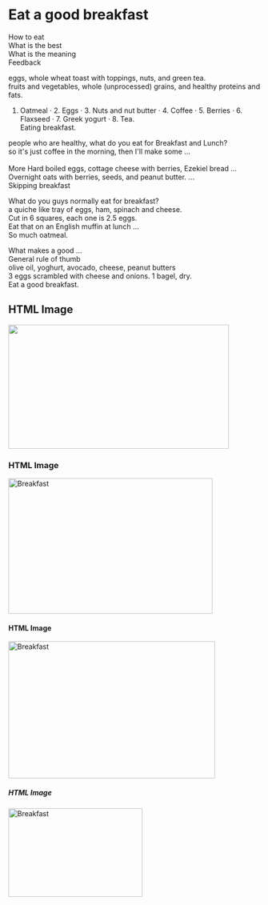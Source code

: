<!DOCTYPE html>
<html>
<head>
<title>Eat a good breakfast</title>
</head>

  <body>
<h1>Eat a good breakfast</h1>
<p>How to eat<br>
What is the best<br>
What is the meaning<br>
Feedback<br>


eggs, whole wheat toast with toppings, nuts, and green tea.<br>
fruits and vegetables, whole (unprocessed) grains, and healthy proteins and fats.<br>
1. Oatmeal · 2. Eggs · 3. Nuts and nut butter · 4. Coffee · 5. Berries · 6. Flaxseed · 7. Greek yogurt · 8. Tea.<br>
Eating breakfast.<br>

people who are healthy, what do you eat for Breakfast and Lunch?<br>
so it's just coffee in the morning, then I'll make some ...<br>  
More Hard boiled eggs, cottage cheese with berries, Ezekiel bread ...<br>
Overnight oats with berries, seeds, and peanut butter. ...<br>
Skipping breakfast<br>

What do you guys normally eat for breakfast?<br>
a quiche like tray of eggs, ham, spinach and cheese.<br>
Cut in 6 squares, each one is 2.5 eggs.<br>
Eat that on an English muffin at lunch ...<br>
So much oatmeal.<br>

What makes a good …<br>
General rule of thumb<br>
olive oil, yoghurt, avocado, cheese, peanut butters<br>
3 eggs scrambled with cheese and onions. 1 bagel, dry.<br>
Eat a good breakfast. </p>

<h2>HTML Image</h2>
<img src="<img src="https://th.bing.com/th/id/OIP.SJdwT28hAGm5M1_hKBWZTwHaFH?w=274&h=190&c=7&r=0&o=5&dpr=1.4&pid=1.7"alt="Breakfast" width="441" height="248">

<h3>HTML Image</h3>
<img src="pic_C:\Users\rybar\Downloads\breakfast 2.jpg" alt="Breakfast" width="408" height="271">

<h4>HTML Image</h4>
<img src="pic_C:\Users\rybar\Downloads\breakfast 3.jpg" alt="Breakfast" width="413" height="274">

<h5>HTML Image</h5>
<img src="pic_C:\Users\rybar\Downloads\breakfast 4.jpg" alt="Breakfast" width="268" height="177">
  
</body>
</html>
